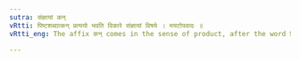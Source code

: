 ```yaml
---
sutra: संज्ञायां कन्
vRtti: पिष्टशब्दात्कन् प्रत्ययो भवति विकारे संज्ञायां विषये । मयटोपवादः ॥
vRtti_eng: The affix कन् comes in the sense of product, after the word पिष्ट, the whole word being a Name.

---
```

